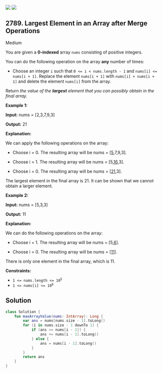[![](https://img.shields.io/github/stars/javadev/LeetCode-in-Kotlin?label=Stars&style=flat-square)](https://github.com/javadev/LeetCode-in-Kotlin)
[![](https://img.shields.io/github/forks/javadev/LeetCode-in-Kotlin?label=Fork%20me%20on%20GitHub%20&style=flat-square)](https://github.com/javadev/LeetCode-in-Kotlin/fork)

## 2789\. Largest Element in an Array after Merge Operations

Medium

You are given a **0-indexed** array `nums` consisting of positive integers.

You can do the following operation on the array **any** number of times:

*   Choose an integer `i` such that `0 <= i < nums.length - 1` and `nums[i] <= nums[i + 1]`. Replace the element `nums[i + 1]` with `nums[i] + nums[i + 1]` and delete the element `nums[i]` from the array.

Return _the value of the **largest** element that you can possibly obtain in the final array._

**Example 1:**

**Input:** nums = [2,3,7,9,3]

**Output:** 21

**Explanation:**

We can apply the following operations on the array:

- Choose i = 0. The resulting array will be nums = [<ins>5</ins>,7,9,3].

- Choose i = 1. The resulting array will be nums = [5,<ins>16</ins>,3].

- Choose i = 0. The resulting array will be nums = [<ins>21</ins>,3].

The largest element in the final array is 21. It can be shown that we cannot obtain a larger element. 

**Example 2:**

**Input:** nums = [5,3,3]

**Output:** 11

**Explanation:**

We can do the following operations on the array:

- Choose i = 1. The resulting array will be nums = [5,<ins>6</ins>].

- Choose i = 0. The resulting array will be nums = [<ins>11</ins>].

There is only one element in the final array, which is 11. 

**Constraints:**

*   <code>1 <= nums.length <= 10<sup>5</sup></code>
*   <code>1 <= nums[i] <= 10<sup>6</sup></code>

## Solution

```kotlin
class Solution {
    fun maxArrayValue(nums: IntArray): Long {
        var ans = nums[nums.size - 1].toLong()
        for (i in nums.size - 1 downTo 1) {
            if (ans >= nums[i - 1]) {
                ans += nums[i - 1].toLong()
            } else {
                ans = nums[i - 1].toLong()
            }
        }
        return ans
    }
}
```